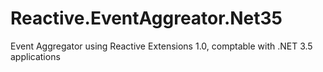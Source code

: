Reactive.EventAggreator.Net35
=============================

Event Aggregator using Reactive Extensions 1.0, comptable with .NET 3.5 applications
